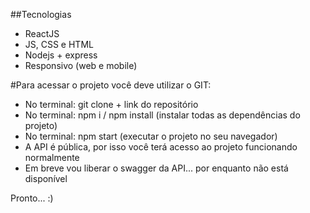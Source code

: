 ##Tecnologias
- ReactJS
- JS, CSS e HTML
- Nodejs + express
- Responsivo (web e mobile)

#Para acessar o projeto você deve utilizar o GIT:
- No terminal: git clone + link do repositório
- No terminal: npm i / npm install (instalar todas as dependências do projeto)
- No terminal: npm start (executar o projeto no seu navegador)
- A API é pública, por isso você terá acesso ao projeto funcionando normalmente
- Em breve vou liberar o swagger da API... por enquanto não está disponível

Pronto... :)
